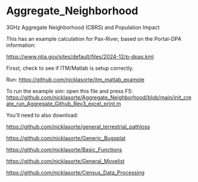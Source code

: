 # Aggregate_Neighborhood


3GHz Aggregate Neighborhood (CBRS) and Population Impact

This has an example calculation for Pax-River, based on the Portal-DPA information:

https://www.ntia.gov/sites/default/files/2024-12/p-dpas.kml

Firsst, check to see if ITM/Matlab is setup correctly.

Run: https://github.com/nicklasorte/itm_matlab_example

To run the example sim: open this file and press F5: https://github.com/nicklasorte/Aggregate_Neighborhood/blob/main/init_create_run_Aggregate_Github_Rev3_excel_print.m


You'll need to also download:

https://github.com/nicklasorte/general_terrestrial_pathloss

https://github.com/nicklasorte/Generic_Bugsplat

https://github.com/nicklasorte/Basic_Functions

https://github.com/nicklasorte/General_Movelist

https://github.com/nicklasorte/Census_Data_Processing
